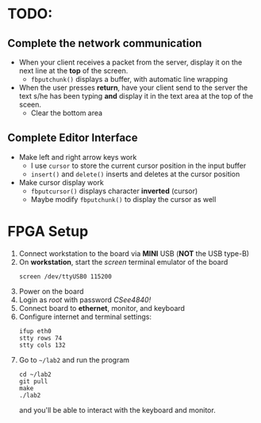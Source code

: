 # TODO:
## Complete the network communication
- When your client receives a packet from the server, display it on the next line
at the **top** of the screen.
    - `fbputchunk()` displays a buffer, with automatic line wrapping
- When the user presses **return**, have your client send to the server the text s/he
has been typing **and** display it in the text area at the top of the sceen.
    - Clear the bottom area

## Complete Editor Interface
- Make left and right arrow keys work
    - I use `cursor` to store the current cursor position in the input buffer
    - `insert()` and `delete()` inserts and deletes at the cursor position
- Make cursor display work
    - `fbputcursor()` displays character **inverted** (cursor)
    - Maybe modify `fbputchunk()` to display the cursor as well

# FPGA Setup
1. Connect workstation to the board via **MINI** USB (**NOT** the USB type-B)
2. On **workstation**, start the *screen* terminal emulator of the board
   ```shell
   screen /dev/ttyUSB0 115200
   ```
3. Power on the board
4. Login as *root* with password *CSee4840!*
5. Connect board to **ethernet**, monitor, and keyboard
6. Configure internet and terminal settings:
    ```shell
    ifup eth0
    stty rows 74
    stty cols 132
    ```
7. Go to `~/lab2` and run the program
   ```shell
   cd ~/lab2
   git pull
   make
   ./lab2
   ```
   and you'll be able to interact with the keyboard and monitor.
